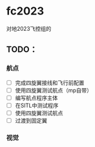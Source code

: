 # fc2023
对地2023飞控组的

## TODO：

### 航点
- [  ] 完成四旋翼接线和飞行前配置
- [ ] 使用四旋翼测试航点（mp自带）
- [ ] 编写航点程序主体
- [ ] 在SITL中测试程序
- [ ] 使用四旋翼测试航点
- [ ] 过渡到固定翼

### 视觉

